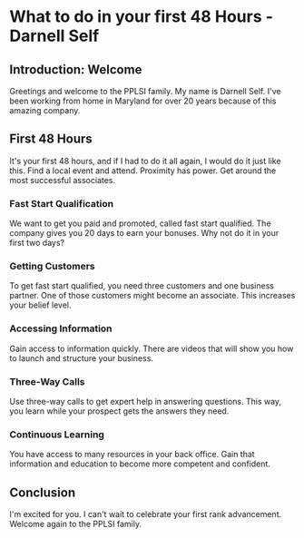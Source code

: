 # What to do in your first 48 Hours - Darnell Self

## Introduction: Welcome
Greetings and welcome to the PPLSI family. My name is Darnell Self. I've been working from home in Maryland for over 20 years because of this amazing company.

## First 48 Hours
It's your first 48 hours, and if I had to do it all again, I would do it just like this. Find a local event and attend. Proximity has power. Get around the most successful associates.

### Fast Start Qualification
We want to get you paid and promoted, called fast start qualified. The company gives you 20 days to earn your bonuses. Why not do it in your first two days?

### Getting Customers
To get fast start qualified, you need three customers and one business partner. One of those customers might become an associate. This increases your belief level.

### Accessing Information
Gain access to information quickly. There are videos that will show you how to launch and structure your business.

### Three-Way Calls
Use three-way calls to get expert help in answering questions. This way, you learn while your prospect gets the answers they need.

### Continuous Learning
You have access to many resources in your back office. Gain that information and education to become more competent and confident.

## Conclusion
I'm excited for you. I can't wait to celebrate your first rank advancement. Welcome again to the PPLSI family.


